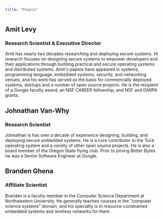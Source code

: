 ```yaml
---
title: "People"
---
```


## Amit Levy
### Research Scientist & Executive Director

Amit has nearly two decades researching and deploying secure
systems. Hi research focuses on designing secure systems to empower
developers and their applications through building practical and
secure operating systems and distributed systems. Amit's papers have
appeared in systems, programming language, embedded systems, security,
and networking venues, and his work has served as the basis for
commercially deployed systems, startups and a number of open source
projects. He is the recipient of a Google faculty award, an NSF CAREER
fellowship, and NSF and DARPA grants.

## Johnathan Van-Why
### Research Scientist

Johnathan is has over a decade of experience designing, building, and
deploying secure embedded systems. He is a core contributor to the
Tock operating system and a variety of other open source projects. He
is also a board member of the Oregon State flying club. Prior to
joining Better Bytes he was a Senior Software Engineer at Google.

## Branden Ghena
### Affiliate Scientist

Branden is a faculty member in the Computer Science Department
at Northwestern University. He generally teaches courses in the
"computer science systems" domain, and his specialty is in
resource-constrained embedded systems and wireless networks for them.
